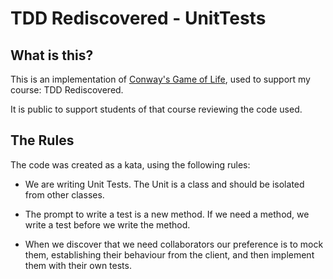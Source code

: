 # TDD Rediscovered - UnitTests

## What is this?

This is an implementation of [Conway's Game of Life](https://github.com/iancooper/GameOfLife), used to support my course: TDD Rediscovered.

It is public to support students of that course reviewing the code used.

## The Rules

The code was created as a kata, using the following rules:

* We are writing Unit Tests. The Unit is a class and should be isolated from other classes.

* The prompt to write a test is a new method. If we need a method, we write a test before we write the method.

* When we discover that we need collaborators our preference is to mock them, establishing their behaviour from the client, and then implement them with their own tests. 
